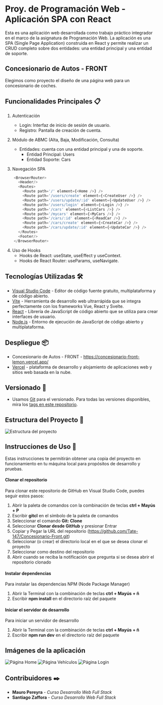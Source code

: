 # Proy. de Programación Web - Aplicación SPA con React

Esta es una aplicación web desarrollada como trabajo práctico integrador en el marco de la asignatura de Programación Web. La aplicación es una SPA (Single Page Application) construida en React y permite realizar un CRUD completo sobre dos entidades:
una entidad principal y una entidad de soporte.

## Concesionario de Autos - FRONT

Elegimos como proyecto el diseño de una página web para un concesionario de coches.

## Funcionalidades Principales 📋

1. Autenticación
    * Login: Interfaz de inicio de sesión de usuario.
    * Registro: Pantalla de creación de cuenta.

2. Módulo de ABMC (Alta, Baja, Modificación, Consulta)
    * Entidades: cuenta con una entidad principal y una de soporte.
        * Entidad Principal: Users
        * Entidad Soporte: Cars

3. Navegación SPA

```javascript
    <BrowserRouter>
      <Header/>
      <Routes>
        <Route path='/' element={<Home />} />
        <Route path='/users/create' element={<CreateUser />} />
        <Route path='/users/update/:id' element={<UpdateUser />} />
        <Route path='/users/login' element={<Login />} />
        <Route path='/cars' element={<ListCars />} />
        <Route path='/mycars' element={<MyCars />} />
        <Route path='/cars/:id' element={<ReadCar />} />
        <Route path='/cars/create' element={<CreateCar />} />
        <Route path='/cars/update/:id' element={<UpdateCar />} />
      </Routes>
      <Footer/>
    </BrowserRouter>
```

4. Uso de Hooks
    * Hooks de React: useState, useEffect y useContext.
    * Hooks de React Router: useParams, useNavigate.

## Tecnologías Utilizadas 🛠

* [Visual Studio Code](https://code.visualstudio.com/) - Editor de código fuente gratuito, multiplataforma y de código abierto.
* [Vite](https://es.vitejs.dev/) - Herramienta de desarrollo web ultrarrápida que se integra perfectamente con los frameworks Vue, React y Svelte.
* [React](https://es.react.dev/) - Librería de JavaScript de código abierto que se utiliza para crear interfaces de usuario.
* [Node.js](https://nodejs.org/en/) - Entorno de ejecución de JavaScript de código abierto y multiplataforma.

## Despliegue 📦

* Concesionario de Autos - FRONT - https://concesionario-front-lemon.vercel.app/
* [Vercel](https://vercel.com/) - plataforma de desarrollo y alojamiento de aplicaciones web y sitios web basada en la nube.

## Versionado 📌

* Usamos [Git](https://git-scm.com/) para el versionado. Para todas las versiones disponibles, mira los [tags en este repositorio](https://github.com/Tate-147/Concesionario-Front/tags).

## Estructura del Proyecto 📄

![Estructura del proyecto](/src/img/Estructura.jpg "Estructura del Proyecto.")

## Instrucciones de Uso 🔧

Estas instrucciones te permitirán obtener una copia del proyecto en funcionamiento en tu máquina local para propósitos de desarrollo y pruebas.

#### Clonar el repositorio

Para clonar este repositorio de GitHub en Visual Studio Code, puedes seguir estos pasos:

1. Abrir la paleta de comandos con la combinación de teclas **ctrl + Mayús + P**
2. Escribir **gitcl** en el símbolo de la paleta de comandos
3. Seleccionar el comando **Git: Clone**
4. Seleccionar **Clonar desde GitHub** y presionar Entrar
5. Copiar y Pegar la URL del repositorio (https://github.com/Tate-147/Concesionario-Front.git)
6. Seleccionar (o crear) el directorio local en el que se desea clonar el proyecto
7. Seleccionar como destino del repositorio
8. Abrir cuando se reciba la notificación que pregunta si se desea abrir el repositorio clonado

#### Instalar dependencias

Para instalar las dependencias NPM (Node Package Manager)

1. Abrir la Terminal con la combinación de teclas **ctrl + Mayús + ñ**
2. Escribir **npm install** en el directorio raíz del paquete

#### Iniciar el servidor de desarrollo

Para iniciar un servidor de desarrollo

1. Abrir la Terminal con la combinación de teclas **ctrl + Mayús + ñ**
2. Escribir **npm run dev** en el directorio raíz del paquete

## Imágenes de la aplicación

![Página Home](/src/img/HomeC.jpg "Página Home")
![Página Vehículos](/src/img/Vehiculos.jpg "Página Vehículos")
![Página Login](/src/img/Login.jpg "Página Login")

## Contribuidores ✒️

* **Mauro Pereyra** - *Curso Desarrollo Web Full Stack*
* **Santiago Zaffora** - *Curso Desarrollo Web Full Stack*